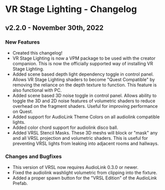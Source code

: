 # VR Stage Lighting - Changelog
## v2.2.0 - November 30th, 2022
### New Features
- Created this changelog!
- VR Stage Lighting is now a VPM package to be used with the creator companion. This is now the officially supported way of installing VR Stage Lighting.
- Added scene based depth light dependency toggle in control panel. Allows VR Stage Lighting shaders to become "Quest Compatible" by removing the reliance on the depth texture to function. This feature is also functional with PC.
- Added scene based 3D noise toggle in control panel. Allows ability to toggle the 3D and 2D noise features of volumetric shaders to reduce overhead on the fragment shaders. Useful for improving performance on Quest.
- Added support for AudioLink Theme Colors on all audiolink compatible lights.
- Added color chord support for audiolink disco ball.
- Added VRSL Stencil Masks. These 3D meshs will block or "mask" any and all VRSL projection and volumetric shaders. This is useful for preventing VRSL lights from leaking into adjacent rooms and hallways.

### Changes and Bugfixes
- This version of VRSL now requires AudioLink 0.3.0 or newer.
- Fixed the audiolink washlight volumetric from clipping into the fixture.
- Added a proper spawn button for the "VRSL Edition" of the AudioLink Prefab.



